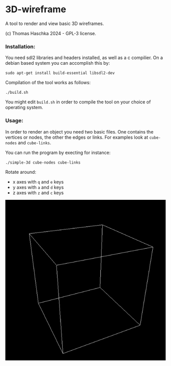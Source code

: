 # 3D-wireframe
A tool to render and view basic 3D wireframes.

(c) Thomas Haschka 2024 - GPL-3 license. 

### Installation:
You need sdl2 libraries and headers installed, as well as a c compilier.
On a debian based system you can accomplish this by:
```
sudo apt-get install build-essential libsdl2-dev
```
Compilation of the tool works as follows:
```
./build.sh
```
You might edit `build.sh` in order to compile the tool on your choice of operating system.

### Usage:

In order to render an object you need two basic files.
One contains the vertices or nodes, the other the edges or links.
For examples look at `cube-nodes` and `cube-links`.

You can run the program by execting for instance:
```
./simple-3d cube-nodes cube-links
```

Rotate around:
- x axes with `q` and `e` keys
- y axes with `a` and `d` keys
- z axes with `z` and `c` keys

![](screenshot.png)
